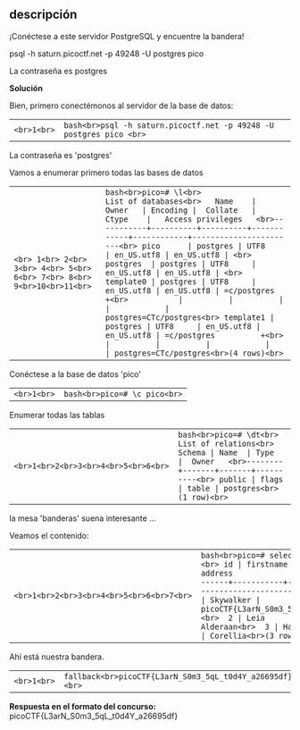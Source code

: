 ## descripción

¡Conéctese a este servidor PostgreSQL y encuentre la bandera!

psql -h saturn.picoctf.net -p 49248 -U postgres pico

La contraseña es postgres

**Solución**

Bien, primero conectémonos al servidor de la base de datos:

|   |   |
|---|---|
|```<br>1<br>```|```bash<br>psql -h saturn.picoctf.net -p 49248 -U postgres pico <br>```|

La contraseña es 'postgres'

Vamos a enumerar primero todas las bases de datos

|   |   |
|---|---|
|```<br> 1<br> 2<br> 3<br> 4<br> 5<br> 6<br> 7<br> 8<br> 9<br>10<br>11<br>```|```bash<br>pico=# \l<br>                                 List of databases<br>   Name    \|  Owner   \| Encoding \|  Collate   \|   Ctype    \|   Access privileges   <br>-----------+----------+----------+------------+------------+-----------------------<br> pico      \| postgres \| UTF8     \| en_US.utf8 \| en_US.utf8 \| <br> postgres  \| postgres \| UTF8     \| en_US.utf8 \| en_US.utf8 \| <br> template0 \| postgres \| UTF8     \| en_US.utf8 \| en_US.utf8 \| =c/postgres          +<br>           \|          \|          \|            \|            \| postgres=CTc/postgres<br> template1 \| postgres \| UTF8     \| en_US.utf8 \| en_US.utf8 \| =c/postgres          +<br>           \|          \|          \|            \|            \| postgres=CTc/postgres<br>(4 rows)<br>```|

Conéctese a la base de datos 'pico'

|   |   |
|---|---|
|```<br>1<br>```|```bash<br>pico=# \c pico<br>```|

Enumerar todas las tablas

|   |   |
|---|---|
|```<br>1<br>2<br>3<br>4<br>5<br>6<br>```|```bash<br>pico=# \dt<br>         List of relations<br> Schema \| Name  \| Type  \|  Owner   <br>--------+-------+-------+----------<br> public \| flags \| table \| postgres<br>(1 row)<br>```|

la mesa 'banderas' suena interesante ...

Veamos el contenido:

|   |   |
|---|---|
|```<br>1<br>2<br>3<br>4<br>5<br>6<br>7<br>```|```bash<br>pico=# select * from flags;<br> id \| firstname \| lastname  \|                address                 <br>----+-----------+-----------+----------------------------------------<br>  1 \| Luke      \| Skywalker \| picoCTF{L3arN_S0m3_5qL_t0d4Y_a26695df}<br>  2 \| Leia      \| Organa    \| Alderaan<br>  3 \| Han       \| Solo      \| Corellia<br>(3 rows)<br>```|

Ahí está nuestra bandera.

|                 |                                                              |
| --------------- | ------------------------------------------------------------ |
| ```<br>1<br>``` | ```fallback<br>picoCTF{L3arN_S0m3_5qL_t0d4Y_a26695df}<br>``` |

**Respuesta en el formato del concurso:**
picoCTF{L3arN_S0m3_5qL_t0d4Y_a26695df}